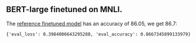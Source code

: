 ## BERT-large finetuned on MNLI.

The [reference finetuned model](https://github.com/google-research/bert) has an accuracy of 86.05, we get 86.7:

```
{'eval_loss': 0.3984006643295288, 'eval_accuracy': 0.8667345899133979} 
```